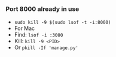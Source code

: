 ### Port 8000 already in use
- ```sudo kill -9 $(sudo lsof -t -i:8000)```    
- For Mac    
- Find:  ```lsof -i :3000```    
- Kill:  ```kill -9 <PID>```
- Or ```pkill -If 'manage.py'```   
